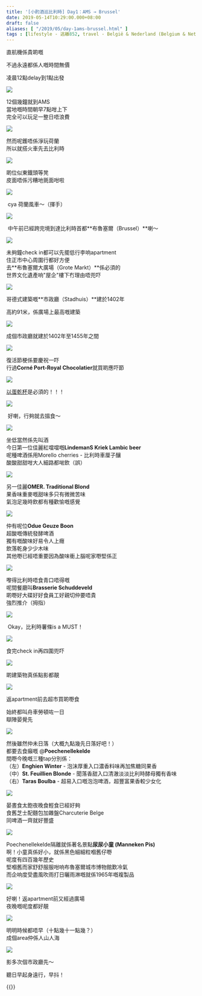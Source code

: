 ```yaml
---
title: '[小酌酒巡比利時] Day1：AMS → Brussel'
date: 2019-05-14T10:29:00.000+08:00
draft: false
aliases: [ "/2019/05/day-1ams-brussel.html" ]
tags : [lifestyle - 逃離852, travel - België & Nederland (Belgium & Netherlands)]
---
```


直航機係貴啲嘅

不過永遠都係人嘅時間無價

凌晨12點delay到1點出發

![](https://3.bp.blogspot.com/-xGwEtpWEPy0/XNkWV9kz0tI/AAAAAAAAJGA/0YLATr_ClKAo5AbN594UIv62Scby6lCUgCLcBGAs/s640/IMG_20190419_071332.jpg)

12個幾鐘就到AMS  
當地嘅時間朝早7點咁上下  
完全可以玩足一整日唔浪費  

![](https://2.bp.blogspot.com/-zUcOY5v0HWM/XNkWVwiWhHI/AAAAAAAAJGE/Ku91dyu9ETsAX4-P_FZNJVG-VnDYb6pQgCLcBGAs/s640/IMG_20190419_083651.jpg)

然而呢鑊唔係淨玩荷蘭  
所以就搭火車先去比利時  

![](https://3.bp.blogspot.com/-EVciqb5-tvE/XNkWVx_hhjI/AAAAAAAAJF8/e5ySXe6_wFEDrw6SPIBOvyFQspW7AgqEACLcBGAs/s640/IMG_20190419_084030.jpg)

啲位似東鐵頭等凳  
皮面唔係污糟地氈面咁啦  

![](https://2.bp.blogspot.com/-Z_EY8HT4PLI/XNkWW5tBzvI/AAAAAAAAJGI/WSV1aDy26UgbSQcfgTF79BfS__BbwFOrwCLcBGAs/s640/IMG_20190419_085110.jpg)

 cya 荷蘭風車～（揮手）  

![](https://3.bp.blogspot.com/-3kvnZgmclf4/XNkWXKvkGuI/AAAAAAAAJGM/5ddrM1cnoR0_vytQY46zPzPj4XyI3hTQgCLcBGAs/s640/IMG_20190419_111157.jpg)

 中午前已經跨完境到達比利時首都**布魯塞爾（Brussel）**喇～  

![](https://4.bp.blogspot.com/-ZOviB2HZUkQ/XNkWXhzbNzI/AAAAAAAAJGc/KpSzlT-RrnoPxZtMN_isJjfoD-V-iUu0ACLcBGAs/s640/IMG_20190419_115847.jpg)

未夠鐘check in都可以先擺低行李响apartment  
住正市中心周圍行都好方便  
去**布魯塞爾大廣場（Grote Markt）**係必須的  
世界文化遺產响"屋企"樓下冇理由唔兜吓  

![](https://3.bp.blogspot.com/-EUPMkNa_K6g/XNkWXDtCEyI/AAAAAAAAJGQ/6rCbnkfrVdAi0TgFEK99yHqnJTgwW8jkgCLcBGAs/s640/IMG_20190419_115027.jpg)

哥德式建築嘅**市政廳（Stadhuis）**建於1402年

高約91米，係廣場上最高嘅建築

![](https://4.bp.blogspot.com/-Ifee7YIpIu8/XNkWYXnkrzI/AAAAAAAAJGk/avDPXY7j6oIea-9YPWmRe2gS1luXk-WhQCLcBGAs/s640/IMG_20190419_120552.jpg)

成個市政廳就建於1402年至1455年之間

![](https://1.bp.blogspot.com/-d27VrGZ4Afo/XNkWXu6qt4I/AAAAAAAAJGU/zc4fEclR73Mx6SDk2GkXeZRkN8SaCT6fgCLcBGAs/s640/IMG_20190419_115552.jpg)

復活節梗係要慶祝一吓  
行過**Corné Port-Royal Chocolatier**就買啲應吓節  

![](https://1.bp.blogspot.com/-d4hQh6AiAyA/XNkWXlC7QzI/AAAAAAAAJGY/QqyqKNzB2OQp5QOaDAVtwmbVyaM9MxZFgCLcBGAs/s640/IMG_20190419_115656.jpg)

[以蛋乾杯](https://www.hidie.net/2014/05/day6izbata-tavern.html)是必須的！！！  

![](https://1.bp.blogspot.com/-Fijgr5niJto/XNkWYETwPII/AAAAAAAAJGg/KyjUReaIzvQiawpj82DbqQZjZ-Zb45jJwCLcBGAs/s640/IMG_20190419_115859.jpg)

 好喇，行夠就去搵食～  

![](https://2.bp.blogspot.com/-yQfH0BlbS-U/XNkWYgMcN3I/AAAAAAAAJGo/YFfw5E_DEJsRbITG8cgYqYNad_4IXeIIACLcBGAs/s640/IMG_20190419_123029.jpg)

坐低當然係先叫酒  
今日第一位佳麗紅噹噹嘅**LindemanS Kriek Lambic beer**  
呢種啤酒係用Morello cherries - 比利時車厘子釀  
酸酸甜甜咁大人細路都啱飲（誤）  

![](https://3.bp.blogspot.com/-Hyl7NccMjyk/XNkWZB2OdNI/AAAAAAAAJGs/26aeB1Z1nDsUJNmtQbVfTsxeu1JHsaasQCLcBGAs/s640/IMG_20190419_123040.jpg)

另一佳麗**OMER. Traditional Blond**  
果香味重麥嘅甜味多只有微微苦味  
氣泡足幾時飲都有種歡愉嘅感覺  

![](https://2.bp.blogspot.com/-HxfyZRz8xoU/XNkWZOR64wI/AAAAAAAAJGw/b2QcyLNqARocttAdXd4D93XD3ptO72JzwCLcBGAs/s640/IMG_20190419_123058.jpg)

仲有呢位**Odue Geuze Boon**  
超酸嘅傳統發酵啤酒  
獨有嘅酸味好易令人上癮  
飲落乾身少少木味  
其他嘢已經唔重要因為酸味衝上腦呢家嘢堅係正  

![](https://3.bp.blogspot.com/-bXlFl-z1kgk/XNkWZm6CRXI/AAAAAAAAJG0/KK3d0EC1Fw0OuBO3K7ONlDM_AS2yKGqlgCLcBGAs/s640/IMG_20190419_132644.jpg)

嚟得比利時唔食青口唔得嘅  
呢間餐廳叫**Brasserie Schuddeveld**  
啲嘢好大碟好好食員工好親切仲要唔貴  
強烈推介（拇指）  

![](https://3.bp.blogspot.com/-fLs9CRR6jJA/XNkWZlLsgMI/AAAAAAAAJG4/sEdt4yV1I7Ens4M1WlZ-657AohDwVsOOQCLcBGAs/s640/IMG_20190419_132705.jpg)

 Okay，比利時薯條is a MUST！  

![](https://3.bp.blogspot.com/-QTTEotGPIOI/XNkWaLBWXcI/AAAAAAAAJG8/QH48gRe3rNQc4HkAXf5yMCHOsoapqTSjQCLcBGAs/s640/IMG_20190419_201806.jpg)

食完check in再四圍兜吓  

![](https://4.bp.blogspot.com/-9BcW-1NmniI/XNkWaXYyaZI/AAAAAAAAJHA/3mrUa6iVMhMoJbm64HHH7EyjPHhzdk5gACLcBGAs/s640/IMG_20190419_202258.jpg)

啲建築物真係點影都靚  

![](https://2.bp.blogspot.com/-QqjUNjy8-n4/XNkWaeqDNGI/AAAAAAAAJHE/462BM1IAO4UNoP8iufYN4d2qVpVkX1OJACLcBGAs/s640/IMG_20190419_202740.jpg)

返apartment前去超市買啲嘢食  
  
始終都叫舟車勞頓咗一日  
瞓陣晏覺先  

![](https://2.bp.blogspot.com/-0mqplGAYaBM/XNkWa0sYK8I/AAAAAAAAJHI/wGRfGyyKUokaLrVDsVl0FBlblHFm0aB8gCLcBGAs/s640/IMG_20190419_210920.jpg)

然後雖然仲未日落（大概九點幾先日落好吧！）  
都要去食癲嘅 @**Poechenellekelde**  
間嘢今晚嘅三種tap分別係：  
（左）**Enghien Winter** - 泡沫厚重入口濃香料味再加焦糖同果香  
（中）**St. Feuillien Blonde** - 聞落香甜入口清澈淡淡比利時酵母獨有香味  
（右）**Taras Boulba** - 超易入口嘅泡泡啤酒，超豐富果香較少女化  

![](https://3.bp.blogspot.com/-3tCZkgRuz4o/XNkWbQZx6yI/AAAAAAAAJHM/RpjgHIicb9cnIZmtEI-_Q8lY5qpLS2TywCLcBGAs/s640/IMG_20190419_211955.jpg)

晏晝食太飽夜晚食輕食已經好夠  
食舊芝士配麵包加雜盤Charcuterie Belge  
同啤酒一齊就好豐盛  

![](https://2.bp.blogspot.com/-OSLrwKRAe2w/XNkWbfFa4VI/AAAAAAAAJHQ/eRNG70utZgIn7FIU86zfxmIXrLw6IGSjwCLcBGAs/s640/IMG_20190419_224535.jpg)

Poechenellekelde隔離就係著名景點**尿尿小童 (Manneken Pis)**  
啊！小童真係好小，就係黑色細細粒嗰舊仔嘢  
呢度有四百幾年歷史  
堅嗰舊而家舒舒服服咁响布魯塞爾城市博物館歎冷氣  
而企响度受盡風吹雨打日曬雨淋嘅就係1965年嘅複製品  

![](https://4.bp.blogspot.com/-fLxGxNr7H0c/XNkWboOSs8I/AAAAAAAAJHU/EISph3lII2EKa-GOapm9SxNIwpSFY14TgCLcBGAs/s640/IMG_20190419_225245.jpg)

好喇！返apartment前又經過廣場  
夜晚嘅呢度都好靚  

![](https://4.bp.blogspot.com/-mJszQ7NOKL8/XNkWcUm9BPI/AAAAAAAAJHY/mYTZd8ZNnSMRoGsFv6w6tLZAUMRTVIhBwCLcBGAs/s640/IMG_20190419_225405.jpg)

明明時候都唔早（十點幾十一點幾？）  
成個area仲係人山人海  

![](https://3.bp.blogspot.com/-wmI-Byrj6xA/XNkWcmHXLoI/AAAAAAAAJHc/tsNoHu6LSsQAKfm04h7CvVxoM-UGevL4QCLcBGAs/s640/IMG_20190419_225439.jpg)

影多次個市政廳先～  
  
  
聽日早起身遠行，早抖！  
  
{{<belgium>}}  
